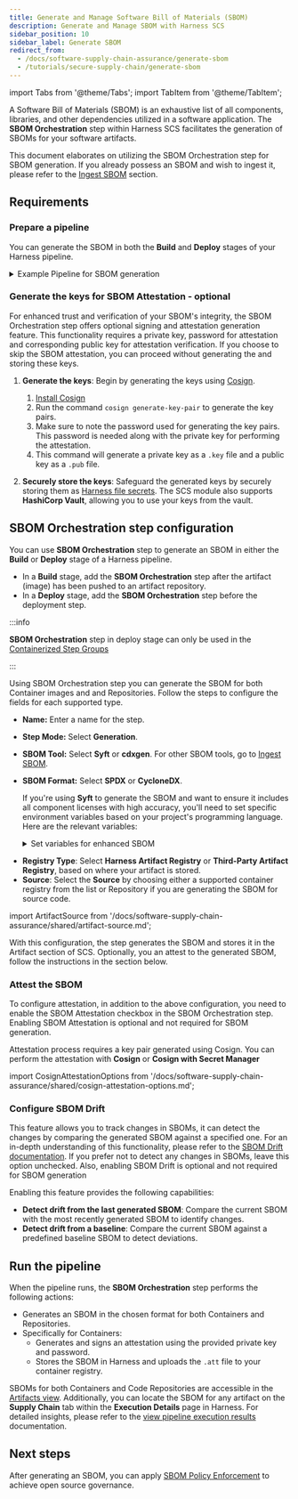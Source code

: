```yaml
---
title: Generate and Manage Software Bill of Materials (SBOM)
description: Generate and Manage SBOM with Harness SCS
sidebar_position: 10
sidebar_label: Generate SBOM
redirect_from:
  - /docs/software-supply-chain-assurance/generate-sbom
  - /tutorials/secure-supply-chain/generate-sbom
---
```


import Tabs from '@theme/Tabs';
import TabItem from '@theme/TabItem';


A Software Bill of Materials (SBOM) is an exhaustive list of all components, libraries, and other dependencies utilized in a software application. The **SBOM Orchestration** step within Harness SCS facilitates the generation of SBOMs for your software artifacts.

This document elaborates on utilizing the SBOM Orchestration step for SBOM generation. If you already possess an SBOM and wish to ingest it, please refer to the [Ingest SBOM](./ingest-sbom-data.md) section.

<DocVideo src="https://youtu.be/k5TAO1RLJvY?si=y_mC2cq5YD8MziK-" />

## Requirements
### Prepare a pipeline

You can generate the SBOM in both the **Build** and **Deploy** stages of your Harness pipeline.

<details>
<summary>Example Pipeline for SBOM generation</summary>

These example demonstrate how you could set up Build and Deploy stages to generate SBOM.

<Tabs>
<TabItem value="build" label="Build stage" default>

This example **Build** stage has three steps:

- **Run** step: Build and test an artifact (image).
- **Build and Push an image to Docker Registry** step: Build and push the image to a Docker registry.
- **SBOM Orchestration** step: Generate the SBOM.


<DocImage path={require('./static/sbom-gen-build-stage.png')} width="60%" height="60%" title="Click to view full size image" />


</TabItem>
<TabItem value="deploy" label="Deploy stage">

SBOM Orchestration in deploy stage can only be used in the [Containerized Step Groups](https://developer.harness.io/docs/continuous-delivery/x-platform-cd-features/cd-steps/containerized-steps/containerized-step-groups)
This example **Deploy** stage has two steps:

- **SBOM Orchestration** step: Generate the SBOM.
- **Rolling deployment** step: Deploy the image.

<DocImage path={require('./static/sbom-gen-deploy-stage.png')} width="60%" height="60%" title="Click to view full size image" />

</TabItem>
</Tabs>

</details>

### Generate the keys for SBOM Attestation - optional
For enhanced trust and verification of your SBOM's integrity, the SBOM Orchestration step offers optional signing and attestation generation feature. This functionality requires a private key, password for attestation and corresponding public key for attestation verification. If you choose to skip the SBOM attestation, you can proceed without generating the and storing these keys.

1. **Generate the keys**: Begin by generating the keys using [Cosign](https://docs.sigstore.dev/signing/quickstart).  
    1. [Install Cosign](https://docs.sigstore.dev/system_config/installation/)
    2. Run the command `cosign generate-key-pair` to generate the key pairs.
    3. Make sure to note the password used for generating the key pairs. This password is needed along with the private key for performing the attestation.
    4. This command will generate a private key as a `.key` file and a public key as a `.pub` file.

2. **Securely store the keys**: Safeguard the generated keys by securely storing them as [Harness file secrets](https://developer.harness.io/docs/platform/secrets/add-file-secrets/). The SCS module also supports **HashiCorp Vault**, allowing you to use your keys from the vault.


## SBOM Orchestration step configuration

You can use **SBOM Orchestration** step to generate an SBOM in either the **Build** or **Deploy** stage of a Harness pipeline.

* In a **Build** stage, add the **SBOM Orchestration** step after the artifact (image) has been pushed to an artifact repository.
* In a **Deploy** stage, add the **SBOM Orchestration** step before the deployment step.

:::info 

**SBOM Orchestration** step in deploy stage can only be used in the [Containerized Step Groups](/docs/continuous-delivery/x-platform-cd-features/cd-steps/containerized-steps/containerized-step-groups.md)

:::

Using SBOM Orchestration step you can generate the SBOM for both Container images and and Repositories. Follow the steps to configure the fields for each supported type.

* **Name:** Enter a name for the step.

* **Step Mode:** Select **Generation**.

* **SBOM Tool:** Select **Syft** or **cdxgen**. For other SBOM tools, go to [Ingest SBOM](./ingest-sbom-data.md).

* **SBOM Format:** Select **SPDX** or **CycloneDX**.

  If you're using **Syft** to generate the SBOM and want to ensure it includes all component licenses with high accuracy, you'll need to set specific environment variables based on your project's programming language. Here are the relevant variables:

  <details>
    <summary>Set variables for enhanced SBOM</summary>

      | Programming Language | Name of Variable | Value         | 
      |----------------------|----------------|-----------------|
      | Go          | `SYFT_GOLANG_SEARCH_REMOTE_LICENSES`             | true
      | Java                 | `SYFT_JAVA_USE_NETWORK`         | true    |
      | JavaScript                  | `SYFT_JAVASCRIPT_SEARCH_REMOTE_LICENSES`           | true     |

      To add a new environment variable, go to **Overview** section of your Build stage, and expand the **Advanced** section.

      <DocImage path={require('./static/syft-flags.png')} width="50%" height="50%" title="Click to view full size image" />

      By setting these variables, Syft can more effectively fetch and populate the licensing data for the components in your SBOM. This not only enhances the quality of the SBOM but also improves its overall [SBOM score](./sbom-score.md). If your SBOM contains `NOASSERTIONS`, it indicates that Syft was unable to retrieve necessary data.

  </details>

- **Registry Type**: Select **Harness Artifact Registry** or **Third-Party Artifact Registry**, based on where your artifact is stored.
- **Source**: Select the **Source** by choosing either a supported container registry from the list or Repository if you are generating the SBOM for source code.

import ArtifactSource from '/docs/software-supply-chain-assurance/shared/artifact-source.md';

<ArtifactSource />

With this configuration, the step generates the SBOM and stores it in the Artifact section of SCS. Optionally, you an attest to the generated SBOM, follow the instructions in the section below.


### Attest the SBOM
To configure attestation, in addition to the above configuration, you need to enable the SBOM Attestation checkbox in the SBOM Orchestration step. Enabling SBOM Attestation is optional and not required for SBOM generation. 

Attestation process requires a key pair generated using Cosign. You can perform the attestation with **Cosign** or **Cosign with Secret Manager**

import CosignAttestationOptions from '/docs/software-supply-chain-assurance/shared/cosign-attestation-options.md';

<CosignAttestationOptions />


### Configure SBOM Drift
This feature allows you to track changes in SBOMs, it can detect the changes by comparing the generated SBOM against a specified one. For an in-depth understanding of this functionality, please refer to the [SBOM Drift documentation](/docs/software-supply-chain-assurance/sbom/sbom-drift/). If you prefer not to detect any changes in SBOMs, leave this option unchecked. Also, enabling SBOM Drift is optional and not required for SBOM generation

Enabling this feature provides the following capabilities:

- **Detect drift from the last generated SBOM**: Compare the current SBOM with the most recently generated SBOM to identify changes.
- **Detect drift from a baseline**: Compare the current SBOM against a predefined baseline SBOM to detect deviations.


## Run the pipeline

When the pipeline runs, the **SBOM Orchestration** step performs the following actions:

- Generates an SBOM in the chosen format for both Containers and Repositories.
- Specifically for Containers:
  - Generates and signs an attestation using the provided private key and password.
  - Stores the SBOM in Harness and uploads the `.att` file to your container registry. 

SBOMs for both Containers and Code Repositories are accessible in the [Artifacts view](../artifact-view.md). Additionally, you can locate the SBOM for any artifact on the **Supply Chain** tab within the **Execution Details** page in Harness. For detailed insights, please refer to the [view pipeline execution results](../ssca-view-results.md#view-sbom-and-drift-analysis) documentation.


## Next steps

After generating an SBOM, you can apply [SBOM Policy Enforcement](../sbom-policies/overview.md) to achieve open source governance.
